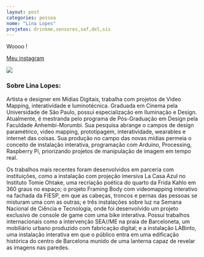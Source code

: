 ```yaml
---
layout: post
categories: pessoa
nome: "Lina Lopes"
projetos: drinkme,sensores,saf,del,sis
---
```


Woooo !

[Meu instagram](https://www.instagram.com/lilo.zone/)

![](https://scontent.fsdu3-1.fna.fbcdn.net/t31.0-8/13582091_10206767207162234_4304682321614152599_o.jpg)

### Sobre Lina Lopes:
Artista e designer em Mídias Digitais, trabalha com projetos de Video Mapping, interatividade e luminotécnica. Graduada em Cinema pela Universidade de São Paulo, possui especialização em Iluminação e Design. Atualmente, é mestranda pelo programa de Pós-Graduação em Design pela Faculdade Anhembi-Morumbi. Sua pesquisa abrange o campos de design paramétrico, video mapping, prototipagem, interatividade, wearables e internet das coisas. Sua produção no campo das novas mídias permeia o conceito de instalação interativa, programação com Arduíno, Processing, Raspberry Pi, priorizando projetos de manipulação de imagem em tempo real.


Os trabalhos mais recentes foram desenvolvidos em parceria com instituições, como a instalação com projeção imersiva La Casa Azul no Instituto Tomie Ohtake, uma recriação poética do quarto da Frida Kahlo em 360 graus no espaço; o projeto Framing Body com videomapping interativo na fachada da FIESP, em que as cabeças, troncos e pernas das pessoas se misturam uma com as outras; e três instalações sobre luz na Semana Nacional de Ciência e Tecnologia, onde foi desenvolvido um projeto exclusivo de console de game com uma bike interativa. Possui trabalhos internacionais como a intervenção SEA//ME na praia de Barceloneta, um mobiliário urbano produzido com fabricação digital; e a instalação LABinto, uma instalação interativa em que o público entra em uma edificação histórica do centro de Barcelona munido de uma lanterna capaz de revelar as imagens nas paredes.
